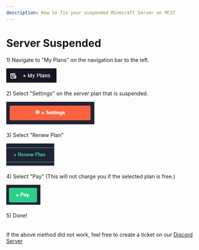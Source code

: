 ```yaml
---
description: How to fix your suspended Minecraft Server on MCST
---
```


# Server Suspended

1\) Navigate to "My Plans" on the navigation bar to the left.

![](<../.gitbook/assets/image (13).png>)\
\
2\) Select "Settings" on the server plan that is suspended.

![](<../.gitbook/assets/image (38).png>)\
\
3\) Select "Renew Plan"

![](<../.gitbook/assets/image (19).png>)\
\
4\) Select "Pay" (This will not charge you if the selected plan is free.)

![](<../.gitbook/assets/image (7).png>)\
\
5\) Done!\
\
\
If the above method did not work, feel free to create a ticket on our [Discord Server](https://discord.gg/dzAxSz5C4x)

